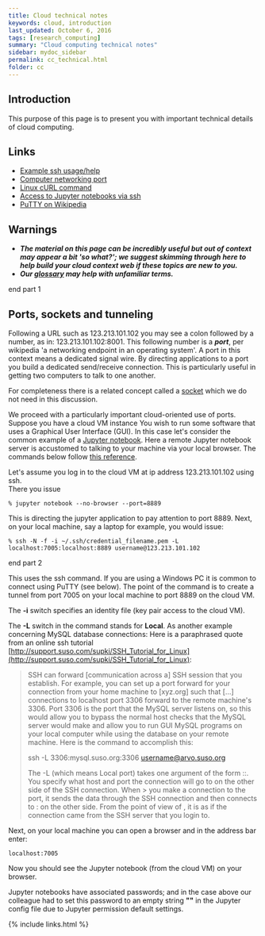 ```yaml
---
title: Cloud technical notes
keywords: cloud, introduction
last_updated: October 6, 2016
tags: [research_computing]
summary: "Cloud computing technical notes"
sidebar: mydoc_sidebar
permalink: cc_technical.html
folder: cc
---
```


## Introduction
This purpose of this page is to present you with important technical details of cloud computing. 

## Links
- [Example ssh usage/help](http://support.suso.com/supki/SSH_Tutorial_for_Linux)
- [Computer networking port](https://en.wikipedia.org/wiki/Port_(computer_networking))
- [Linux cURL command](http://www.computerhope.com/unix/curl.htm)
- [Access to Jupyter notebooks via ssh](https://coderwall.com/p/ohk6cg/remote-access-to-ipython-notebooks-via-ssh)
- [PuTTY on Wikipedia](https://en.wikipedia.org/wiki/PuTTY)

## Warnings
- ***The material on this page can be incredibly useful but out of context may appear a bit 'so what?'; 
we suggest skimming through here to help build your cloud context web if these topics are new to you.***
- ***Our [glossary](cc_glossary.html) may help with unfamiliar terms.***



end part 1



## Ports, sockets and tunneling

Following a URL such as 123.213.101.102 you may see a colon followed by a number, as in: 123.213.101.102:8001. 
This following number is a ***port***, per wikipedia 'a networking endpoint in an operating system'. A port in 
this context means a dedicated signal wire. By directing applications to a port you build a 
dedicated send/receive connection. This is particularly useful in getting two computers to talk to one another.

For completeness there is a related concept called a [socket](https://en.wikipedia.org/wiki/Network_socket) 
which we do not need in this discussion. 

We proceed with a particularly important cloud-oriented use of ports. Suppose you have a cloud VM instance 
You wish to run some software that uses a Graphical User Interface (GUI). In this case let's consider the
common example of a [Jupyter notebook](az_jupyter.html). Here a remote Jupyter notebook server is accustomed to
talking to your machine via your local browser. 
The commands below follow [this reference](https://coderwall.com/p/ohk6cg/remote-access-to-ipython-notebooks-via-ssh).

Let's assume you log in to the cloud VM at ip address 123.213.101.102 using ssh.  
There you issue 

```
% jupyter notebook --no-browser --port=8889
```

This is directing the jupyter application to pay attention to port 8889.
Next, on your local machine, say a laptop for example, you would issue: 

```
% ssh -N -f -i ~/.ssh/credential_filename.pem -L localhost:7005:localhost:8889 username@123.213.101.102
```


end part 2




This uses the ssh command. If you are using a Windows PC it is common to connect using PuTTY (see below).
The point of the command is to create a tunnel from port 7005 on your local machine to port 8889 on the 
cloud VM. 

The **-i** switch specifies an identity file (key pair access to the cloud VM). 

The **-L** switch in the command stands for **Local**.  As another example concerning 
MySQL database connections: Here is a paraphrased quote from an online ssh tutorial
[http://support.suso.com/supki/SSH_Tutorial_for_Linux](http://support.suso.com/supki/SSH_Tutorial_for_Linux):

> SSH can forward [communication across a] SSH session that you establish.  For example, you can 
> set up a port forward for your connection from your home machine to [xyz.org] such that [...] 
> connections to localhost port 3306 forward to the remote machine's 3306. Port 3306 is the port that 
> the MySQL server listens on, so this would allow you to bypass the normal host checks that the MySQL 
> server would make and allow you to run GUI MySQL programs on your local computer while using 
> the database on your remote machine. Here is the command to accomplish this: 
>
> ssh -L 3306:mysql.suso.org:3306 username@arvo.suso.org
>
> The -L (which means Local port) takes one argument of the form 
> <local-port>:<connect-to-host>:<connect-to-port>.
> You specify what host and port the connection will go to on the other side of the SSH connection. 
> When > you make a connection to the <local-port> port, it sends the data through the SSH connection 
> and then connects to <connect-to-host>:<connect-to-port> on the other side. From the point of view 
> of <connect-to-host>, it is as if the connection came from the SSH server that you login to. 

Next, on your local machine you can open a browser and in the address bar enter:

```
localhost:7005
```

Now you should see the Jupyter notebook (from the cloud VM) on your browser. 

Jupyter notebooks have associated passwords; and in the case above our colleague had to set this
password to an empty string **""** in the Jupyter config file due to Jupyter permission 
default settings.  



{% include links.html %}
